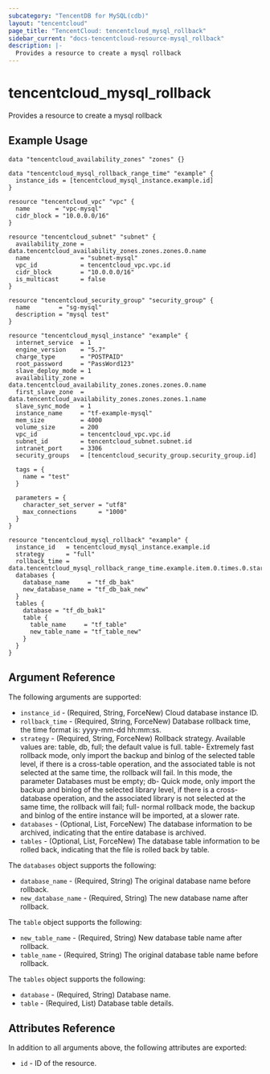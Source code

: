 ```yaml
---
subcategory: "TencentDB for MySQL(cdb)"
layout: "tencentcloud"
page_title: "TencentCloud: tencentcloud_mysql_rollback"
sidebar_current: "docs-tencentcloud-resource-mysql_rollback"
description: |-
  Provides a resource to create a mysql rollback
---
```


# tencentcloud_mysql_rollback

Provides a resource to create a mysql rollback

## Example Usage

```hcl
data "tencentcloud_availability_zones" "zones" {}

data "tencentcloud_mysql_rollback_range_time" "example" {
  instance_ids = [tencentcloud_mysql_instance.example.id]
}

resource "tencentcloud_vpc" "vpc" {
  name       = "vpc-mysql"
  cidr_block = "10.0.0.0/16"
}

resource "tencentcloud_subnet" "subnet" {
  availability_zone = data.tencentcloud_availability_zones.zones.zones.0.name
  name              = "subnet-mysql"
  vpc_id            = tencentcloud_vpc.vpc.id
  cidr_block        = "10.0.0.0/16"
  is_multicast      = false
}

resource "tencentcloud_security_group" "security_group" {
  name        = "sg-mysql"
  description = "mysql test"
}

resource "tencentcloud_mysql_instance" "example" {
  internet_service  = 1
  engine_version    = "5.7"
  charge_type       = "POSTPAID"
  root_password     = "PassWord123"
  slave_deploy_mode = 1
  availability_zone = data.tencentcloud_availability_zones.zones.zones.0.name
  first_slave_zone  = data.tencentcloud_availability_zones.zones.zones.1.name
  slave_sync_mode   = 1
  instance_name     = "tf-example-mysql"
  mem_size          = 4000
  volume_size       = 200
  vpc_id            = tencentcloud_vpc.vpc.id
  subnet_id         = tencentcloud_subnet.subnet.id
  intranet_port     = 3306
  security_groups   = [tencentcloud_security_group.security_group.id]

  tags = {
    name = "test"
  }

  parameters = {
    character_set_server = "utf8"
    max_connections      = "1000"
  }
}

resource "tencentcloud_mysql_rollback" "example" {
  instance_id   = tencentcloud_mysql_instance.example.id
  strategy      = "full"
  rollback_time = data.tencentcloud_mysql_rollback_range_time.example.item.0.times.0.start
  databases {
    database_name     = "tf_db_bak"
    new_database_name = "tf_db_bak_new"
  }
  tables {
    database = "tf_db_bak1"
    table {
      table_name     = "tf_table"
      new_table_name = "tf_table_new"
    }
  }
}
```

## Argument Reference

The following arguments are supported:

* `instance_id` - (Required, String, ForceNew) Cloud database instance ID.
* `rollback_time` - (Required, String, ForceNew) Database rollback time, the time format is: yyyy-mm-dd hh:mm:ss.
* `strategy` - (Required, String, ForceNew) Rollback strategy. Available values are: table, db, full; the default value is full. table- Extremely fast rollback mode, only import the backup and binlog of the selected table level, if there is a cross-table operation, and the associated table is not selected at the same time, the rollback will fail. In this mode, the parameter Databases must be empty; db- Quick mode, only import the backup and binlog of the selected library level, if there is a cross-database operation, and the associated library is not selected at the same time, the rollback will fail; full- normal rollback mode, the backup and binlog of the entire instance will be imported, at a slower rate.
* `databases` - (Optional, List, ForceNew) The database information to be archived, indicating that the entire database is archived.
* `tables` - (Optional, List, ForceNew) The database table information to be rolled back, indicating that the file is rolled back by table.

The `databases` object supports the following:

* `database_name` - (Required, String) The original database name before rollback.
* `new_database_name` - (Required, String) The new database name after rollback.

The `table` object supports the following:

* `new_table_name` - (Required, String) New database table name after rollback.
* `table_name` - (Required, String) The original database table name before rollback.

The `tables` object supports the following:

* `database` - (Required, String) Database name.
* `table` - (Required, List) Database table details.

## Attributes Reference

In addition to all arguments above, the following attributes are exported:

* `id` - ID of the resource.




